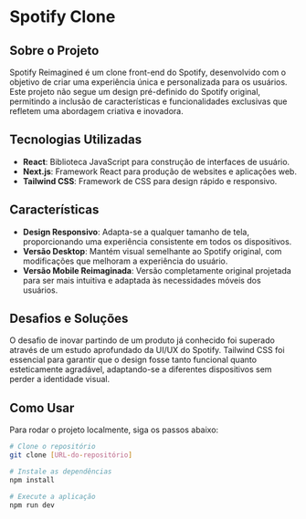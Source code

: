 # Spotify Clone

## Sobre o Projeto

Spotify Reimagined é um clone front-end do Spotify, desenvolvido com o objetivo de criar uma experiência única e personalizada para os usuários. Este projeto não segue um design pré-definido do Spotify original, permitindo a inclusão de características e funcionalidades exclusivas que refletem uma abordagem criativa e inovadora.

## Tecnologias Utilizadas

- **React**: Biblioteca JavaScript para construção de interfaces de usuário.
- **Next.js**: Framework React para produção de websites e aplicações web.
- **Tailwind CSS**: Framework de CSS para design rápido e responsivo.

## Características

- **Design Responsivo**: Adapta-se a qualquer tamanho de tela, proporcionando uma experiência consistente em todos os dispositivos.
- **Versão Desktop**: Mantém visual semelhante ao Spotify original, com modificações que melhoram a experiência do usuário.
- **Versão Mobile Reimaginada**: Versão completamente original projetada para ser mais intuitiva e adaptada às necessidades móveis dos usuários.

## Desafios e Soluções

O desafio de inovar partindo de um produto já conhecido foi superado através de um estudo aprofundado da UI/UX do Spotify. Tailwind CSS foi essencial para garantir que o design fosse tanto funcional quanto esteticamente agradável, adaptando-se a diferentes dispositivos sem perder a identidade visual.

## Como Usar

Para rodar o projeto localmente, siga os passos abaixo:

```bash
# Clone o repositório
git clone [URL-do-repositório]

# Instale as dependências
npm install

# Execute a aplicação
npm run dev
```
